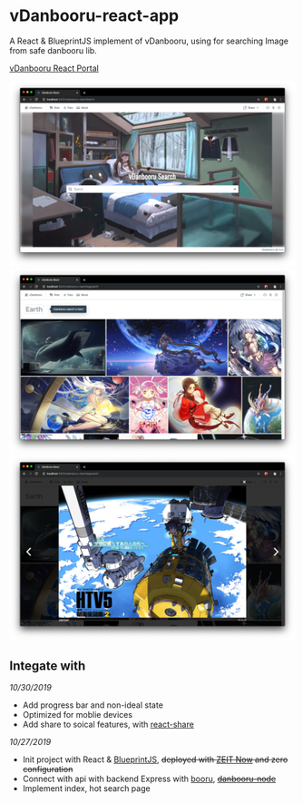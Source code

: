 # vDanbooru-react-app

A React & BlueprintJS implement of vDanbooru, using for searching Image from safe danbooru lib.

[vDanbooru React Portal](http://vince-amazing.us-west-1.elasticbeanstalk.com/vdanbooru-react)

![](screenshots/index.png)
![](screenshots/search.png)
![](screenshots/lightbox.png)

Integate with
- 

_10/30/2019_
- Add progress bar and non-ideal state
- Optimized for moblie devices
- Add share to soical features, with [react-share](https://www.npmjs.com/package/react-share)

_10/27/2019_
- Init project with React & [BlueprintJS](https://blueprintjs.com/), ~~deployed with [ZEIT Now](zeit.co) and zero configuration~~
- Connect with api with backend Express with [booru](https://www.npmjs.com/package/booru), ~~[danbooru-node](https://www.npmjs.com/package/danbooru)~~
- Implement index, hot search page
